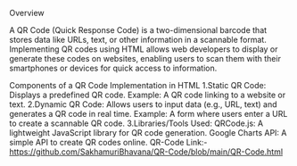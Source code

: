 Overview

A QR Code (Quick Response Code) is a two-dimensional barcode that stores data like URLs, text, or other information in a scannable format. Implementing QR codes using HTML allows web developers to display or generate these codes on websites, enabling users to scan them with their smartphones or devices for quick access to information.


Components of a QR Code Implementation in HTML
1.Static QR Code:
Displays a predefined QR code.
Example: A QR code linking to a website or text.
2.Dynamic QR Code:
Allows users to input data (e.g., URL, text) and generates a QR code in real time.
Example: A form where users enter a URL to create a scannable QR code.
3.Libraries/Tools Used:
QRCode.js: A lightweight JavaScript library for QR code generation.
Google Charts API: A simple API to create QR codes online.
QR-Code Link:- https://github.com/SakhamuriBhavana/QR-Code/blob/main/QR-Code.html
